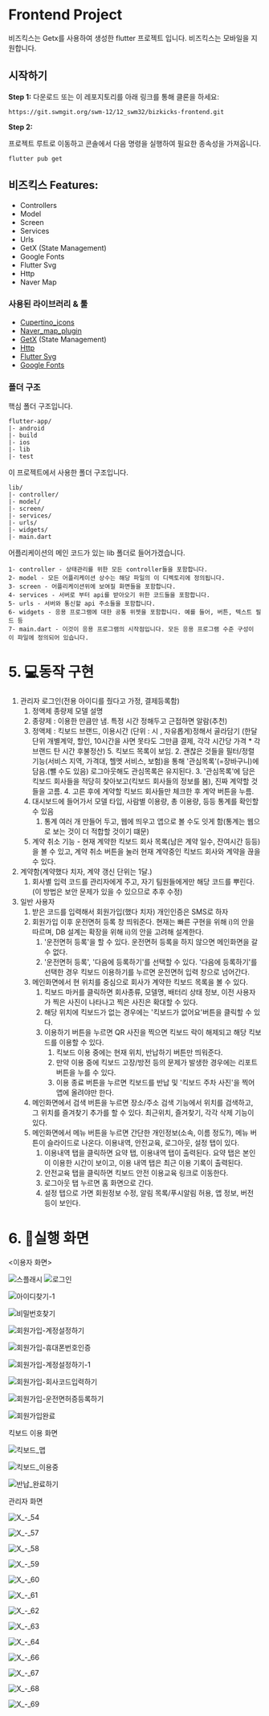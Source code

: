 

# Frontend Project

비즈킥스는 Getx를 사용하여 생성한 flutter 프로젝트 입니다. 비즈킥스는 모바일을 지원합니다.  

## 시작하기 

**Step 1:**
다운로드 또는 이 레포지토리를 아래 링크를 통해 클론을 하세요:
```
https://git.swmgit.org/swm-12/12_swm32/bizkicks-frontend.git
```

**Step 2:**

프로젝트 루트로 이동하고 콘솔에서 다음 명령을 실행하여 필요한 종속성을 가져옵니다.

```
flutter pub get 
```




## 비즈킥스 Features:

* Controllers
* Model
* Screen
* Services
* Urls
* GetX (State Management)
* Google Fonts
* Flutter Svg
* Http
* Naver Map
### 사용된 라이브러리 & 툴

* [Cupertino_icons](https://pub.dev/packages/cupertino_icons)
* [Naver_map_plugin](https://pub.dev/packages/naver_map_plugin)
* [GetX](https://pub.dev/packages/get) (State Management)
* [Http](https://pub.dev/packages/http)
* [Flutter Svg](https://pub.dev/packages/flutter_svg)
* [Google Fonts](https://pub.dev/packages/google_fonts)

### 폴더 구조
핵심 폴더 구조입니다.
```
flutter-app/
|- android
|- build
|- ios
|- lib
|- test
```

이 프로젝트에서 사용한 폴더 구조입니다.

```
lib/
|- controller/
|- model/
|- screen/
|- services/
|- urls/
|- widgets/
|- main.dart
```

어플리케이션의 메인 코드가 있는 lib 폴더로 들어가겠습니다.
```
1- controller - 상태관리를 위한 모든 controller들을 포함합니다.
2- model - 모든 어플리케이션 상수는 해당 파일의 이 디렉토리에 정의됩니다.
3- screen - 어플리케이션위에 보여질 화면들을 포함합니다.
4- services - 서버로 부터 api를 받아오기 위한 코드들을 포함합니다.
5- urls - 서버와 통신할 api 주소들을 포함합니다.
6- widgets - 응용 프로그램에 대한 공통 위젯을 포함합니다. 예를 들어, 버튼, 텍스트 필드 등
7- main.dart - 이것이 응용 프로그램의 시작점입니다. 모든 응용 프로그램 수준 구성이 이 파일에 정의되어 있습니다.
```



# 5. 💻동작 구현

1. 관리자 로그인(전용 아이디를 줬다고 가정, 결제등록함)
   1. 정액제 종량제 모델 설명
   2. 종량제 : 이용한 만큼만 냄. 특정 시간 정해두고 근접하면 알람(추천)
   3. 정액제 : 킥보드 브랜드, 이용시간 (단위 : 시 , 자유롭게)정해서 골라담기 (한달단위 개별계약, 할인, 10시간을 사면 못타도 그만큼 결제, 각각 시간당 가격 * 각 브랜드 탄 시간 후불정산) 5. 킥보드 목록이 보임. 2. 괜찮은 것들을 필터/정렬 기능(서비스 지역, 가격대, 헬멧 서비스, 보험)을 통해 '관심목록'(=장바구니)에 담음.(뺄 수도 있음) 로그아웃해도 관심목록은 유지된다. 3. '관심목록'에 담은 킥보드 회사들을 적당히 찾아보고(킥보드 회사들의 정보를 봄), 진짜 계약할 것들을 고름. 4. 고른 후에 계약할 킥보드 회사들만 체크한 후 계약 버튼을 누름.
   4. 대시보드에 들어가서 모델 타입, 사람별 이용량, 총 이용량, 등등 통계를 확인할 수 있음
      1. 통계 여러 개 만들어 두고, 웹에 띄우고 앱으로 볼 수도 잇게 함(통계는 웹으로 보는 것이 더 적합할 것이기 떄문)
   5. 계약 취소 기능 - 현재 계약한 킥보드 회사 목록(남은 계약 일수, 잔여시간 등등)을 볼 수 있고, 계약 취소 버튼을 눌러 현재 계약중인 킥보드 회사와 계약을 끊을 수 있다.
2. 계약함(계약했다 치자, 계약 갱신 단위는 1달.)
   1. 회사별 입력 코드를 관리자에게 주고, 자기 팀원들에게만 해당 코드를 뿌린다.(이 방법은 보안 문제가 있을 수 있으므로 추후 수정)
3. 일반 사용자
   1. 받은 코드를 입력해서 회원가입(했다 치자) 개인인증은 SMS로 하자
   2. 회원가입 이후 운전면허 등록 창 띄워준다. 현재는 빠른 구현을 위해 i)의 안을 따르며, DB 설계는 확장을 위해 ii)의 안을 고려해 설계한다.
      1. '운전면허 등록'을 할 수 있다. 운전면허 등록을 하지 않으면 메인화면을 갈 수 없다.
      2. '운전면허 등록', '다음에 등록하기'를 선택할 수 있다. '다음에 등록하기'를 선택한 경우 킥보드 이용하기를 누르면 운전면허 입력 창으로 넘어간다.
   3. 메인화면에서 현 위치를 중심으로 회사가 계약한 킥보드 목록을 볼 수 있다.
      1. 킥보드 마커를 클릭하면 회사종류, 모델명, 배터리 상태 정보, 이전 사용자가 찍은 사진이 나타나고 찍은 사진은 확대할 수 있다.
      2. 해당 위치에 킥보드가 없는 경우에는 '킥보드가 없어요'버튼을 클릭할 수 있다.
      3. 이용하기 버튼을 누르면 QR 사진을 찍으면 킥보드 락이 해제되고 해당 킥보드를 이용할 수 있다.
         1. 킥보드 이용 중에는 현재 위치, 반납하기 버튼만 띄워준다.
         2. 만약 이용 중에 킥보드 고장/방전 등의 문제가 발생한 경우에는 리포트 버튼을 누를 수 있다.
         3. 이용 종료 버튼을 누르면 킥보드를 반납 및 '킥보드 주차 사진'을 찍어 앱에 올려야만 한다.
   4. 메인화면에서 검색 버튼을 누르면 장소/주소 검색 기능에서 위치를 검색하고, 그 위치를 즐겨찾기 추가를 할 수 있다. 최근위치, 즐겨찾기, 각각 삭제 기능이 있다.
   5. 메인화면에서 메뉴 버튼을 누르면 간단한 개인정보(소속, 이름 정도?), 메뉴 버튼이 슬라이드로 나온다. 이용내역, 안전교육, 로그아웃, 설정 탭이 있다.
      1. 이용내역 탭을 클릭하면 요약 탭, 이용내역 탭이 출력된다. 요약 탭은 본인이 이용한 시간이 보이고, 이용 내역 탭은 최근 이용 기록이 출력된다.
      2. 안전교육 탭을 클릭하면 킥보드 안전 이용교육 링크로 이동한다.
      3. 로그아웃 탭 누르면 홈 화면으로 간다.
      4. 설정 탭으로 가면 회원정보 수정, 알림 목록/푸시알림 허용, 앱 정보, 버전 등이 보인다.

# 6. 👀실행 화면

<이용자 화면> 

![스플래시](/uploads/7283b5b2e05bbffe4003bce592f2634d/스플래시.png)
![로그인](/uploads/139ab32a030971a9fb0063acebbadef3/로그인.png)


![아이디찾기-1](/uploads/13dfa86e87488a6c8202db72dfa92166/아이디찾기-1.png)

![비밀번호찾기](/uploads/f6bdce1c07e307e32419ef1572f417fe/비밀번호찾기.png)

![회원가입-계정설정하기](/uploads/883797424f871bf5b918a6f5a9bc5df4/회원가입-계정설정하기.png)

![회원가입-휴대폰번호인증](/uploads/35696f05d759ea9081659711d4e67ef7/회원가입-휴대폰번호인증.png)

![회원가입-계정설정하기-1](/uploads/2a987d84a4381c3d9a19e955010468f9/회원가입-계정설정하기-1.png)

![회원가입-회사코드입력하기](/uploads/ab2bea4fc27c411e53eff645ce34805e/회원가입-회사코드입력하기.png)

![회원가입-운전면허증등록하기](/uploads/6316cd40e649b52f0ede3df4afe9fa40/회원가입-운전면허증등록하기.png)

![회원가입완료](/uploads/2501fe0b91264403eeb08b17f5c32ee1/회원가입완료.png)

킥보드 이용 화면

![킥보드_맵](/uploads/cd8ed5c41fd2d5de79fd48e10a4455cc/킥보드_맵.png)

![킥보드_이용중](/uploads/a3c94b1e5f7f1f2402b5f9e37a391afd/킥보드_이용중.png)

![반납_완료하기](/uploads/d1f6df503f928d2768182d573d472a87/반납_완료하기.png)

관리자 화면

![X_-_54](/uploads/caef92a04711624b3e62c700016859fe/X_-_54.png)

![X_-_57](/uploads/da67df768da3298d3582872b147cf3d5/X_-_57.png)

![X_-_58](/uploads/d74e18ae9c385c5c50cb188dc111ebdf/X_-_58.png)

![X_-_59](/uploads/47428d218359207ef2b0156c5c3d2e53/X_-_59.png)

![X_-_60](/uploads/368312ea9fe93121ed25d41986d06f18/X_-_60.png)

![X_-_61](/uploads/e4d7c9161a79e696219b73d7f67c967f/X_-_61.png)

![X_-_62](/uploads/fc11273107d6d4801c40829f74cdf0e3/X_-_62.png)

![X_-_63](/uploads/bb280bff6e342f3460a9a4a3dfafe5ba/X_-_63.png)

![X_-_64](/uploads/151ba394c2e71accfaf2425be6737be6/X_-_64.png)

![X_-_66](/uploads/29da05d66227534fac6217aeea301f02/X_-_66.png)

![X_-_67](/uploads/2b198b02f53d2ee2516def99870be77b/X_-_67.png)

![X_-_68](/uploads/e4e46f8f17de1f471c90c902def07b10/X_-_68.png)

![X_-_69](/uploads/e7e19f9a294887e4458e6fbc2fbd543c/X_-_69.png)
